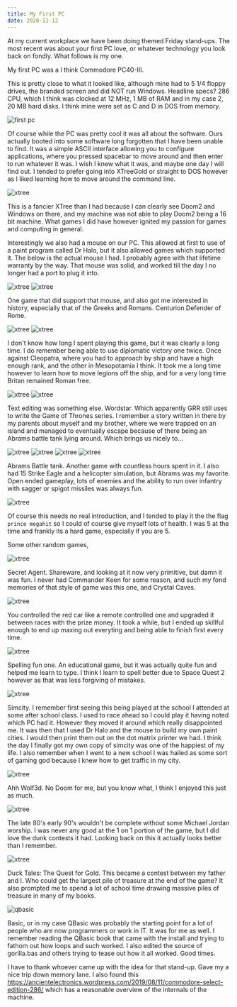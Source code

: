 ```yaml
---
title: My First PC
date: 2020-11-12
---
```


At my current workplace we have been doing themed Friday stand-ups. The most recent was about your first PC love, or whatever technology you look back on fondly. What follows is my one. 

My first PC was a I think Commodore PC40-III.

This is pretty close to what it looked like, although mine had to 5 1/4 floppy drives, the branded screen and did NOT run Windows. Headline specs? 286 CPU, which I think was clocked at 12 MHz, 1 MB of RAM and in my case 2, 20 MB hard disks. I think mine were set as C and D in DOS from memory.

![first pc](/static/first-pc/first_pc.png)

Of course while the PC was pretty cool it was all about the software. Ours actually booted into some software long forgotten that I have been unable to find. It was a simple ASCII interface allowing you to configure applications, where you pressed spacebar to move around and then enter to run whatever it was. I wish I knew what it was, and maybe one day I will find out. I tended to prefer going into XTreeGold or straight to DOS however as I liked learning how to move around the command line.

![xtree](/static/first-pc/xtreegold.png)

This is a fancier XTree than I had because I can clearly see Doom2 and Windows on there, and my machine was not able to play Doom2 being a 16 bit machine. What games I did have however ignited my passion for games and computing in general.

Interestingly we also had a mouse on our PC. This allowed at first to use of a paint program called Dr Halo, but it also allowed games which supported it. The below is the actual mouse I had. I probably agree with that lifetime warranty by the way. That mouse was solid, and worked till the day I no longer had a port to plug it into.

![xtree](/static/first-pc/mouse.png)
![xtree](/static/first-pc/drhalo.png)

One game that did support that mouse, and also got me interested in history, especially that of the Greeks and Romans. Centurion Defender of Rome.

![xtree](/static/first-pc/centurion.png)
![xtree](/static/first-pc/centurion2.png)

I don't know how long I spent playing this game, but it was clearly a long time. I do remember being able to use diplomatic victory one twice. Once against Cleopatra, where you had to approach by ship and have a high enough rank, and the other in Mesopotamia I think. It took me a long time however to learn how to move legions off the ship, and for a very long time Britan remained Roman free.

![xtree](/static/first-pc/wordstar.png)
![xtree](/static/first-pc/wordstar2.png)


Text editing was something else. Wordstar. Which apparently GRR still uses to write the Game of Thrones series. I remember a story written in there by my parents about myself and my brother, where we were trapped on an island and managed to eventually escape because of there being an Abrams battle tank lying around. Which brings us nicely to...

![xtree](/static/first-pc/abrams.gif)
![xtree](/static/first-pc/abrams2.png)
![xtree](/static/first-pc/abrams3.jpeg)
![xtree](/static/first-pc/abrams4.jpeg)

Abrams Battle tank. Another game with countless hours spent in it. I also had 15 Strike Eagle and a helicopter simulation, but Abrams was my favorite. Open ended gameplay, lots of enemies and the ability to run over infantry with sagger or spigot missiles was always fun.

![xtree](/static/first-pc/pop.png)

Of course this needs no real introduction, and I tended to play it the the flag `prince megahit` so I could of course give myself lots of health. I was 5 at the time and frankly its a hard game, especially if you are 5. 

Some other random games,

![xtree](/static/first-pc/secret.jpeg)

Secret Agent. Shareware, and looking at it now very primitive, but damn it was fun. I never had Commander Keen for some reason, and such my fond memories of that style of game was this one, and Crystal Caves.

![xtree](/static/first-pc/ironman.jpeg)

You controlled the red car like a remote controlled one and upgraded it between races with the prize money. It took a while, but I ended up skillful enough to end up maxing out everyting and being able to finish first every time.

![xtree](/static/first-pc/spelling.gif)

Spelling fun one. An educational game, but it was actually quite fun and helped me learn to type. I think I learn to spell better due to Space Quest 2 however as that was less forgiving of mistakes.

![xtree](/static/first-pc/simcity.jpeg)

Simcity. I remember first seeing this being played at the school I attended at some after school class. I used to race ahead so I could play it having noted which PC had it. However they moved it around which really disappointed me. It was then that I used Dr Halo and the mouse to build my own paint cities. I would then print them out on the dot matrix printer we had. I think the day I finally got my own copy of simcity was one of the happiest of my life. I also remember when I went to a new school I was hailed as some sort of gaming god because I knew how to get traffic in my city.

![xtree](/static/first-pc/wolf3d.png)

Ahh Wolf3d. No Doom for me, but you know what, I think I enjoyed this just as much.

![xtree](/static/first-pc/jordan.jpeg)

The late 80's early 90's wouldn't be complete without some Michael Jordan worship. I was never any good at the 1 on 1 portion of the game, but I did love the dunk contests it had. Looking back on this it actually looks better than I remember.

![xtree](/static/first-pc/ducktales.jpg)

Duck Tales: The Quest for Gold. This became a contest between my father and I. Who could get the largest pile of treasure at the end of the game? It also prompted me to spend a lot of school time drawing massive piles of treasure in many of my books.

![qbasic](/static/first-pc/qbasic.png)

Basic, or in my case QBasic was probably the starting point for a lot of people who are now programmers or work in IT. It was for me as well. I remember reading the QBasic book that came with the install and trying to fathom out how loops and such worked. I also edited the source of gorilla.bas and others trying to tease out how it all worked. Good times.

I have to thank whoever came up with the idea for that stand-up. Gave my a nice trip down memory lane. I also found this https://ancientelectronics.wordpress.com/2019/08/11/commodore-select-edition-286/ which has a reasonable overview of the internals of the machine.